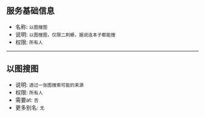## 服务基础信息

- 名称: `以图搜图`
- 说明: `以图搜图，仅限二刺螈，据说连本子都能搜`
- 权限: `所有人`

---

## 以图搜图

- 说明: `透过一张图搜索可能的来源`
- 权限: `所有人`
- 需要at: `否`
- 更多别名: `无`